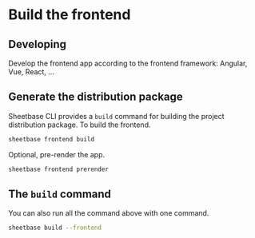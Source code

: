# Build the frontend

## Developing

Develop the frontend app according to the frontend framework: Angular, Vue, React, ...

## Generate the distribution package

Sheetbase CLI provides a `build` command for building the project distribution package. To build the frontend.

```sh
sheetbase frontend build
```

Optional, pre-render the app.

```sh
sheetbase frontend prerender
```

## The `build` command

You can also run all the command above with one command.

```sh
sheetbase build --frontend
```